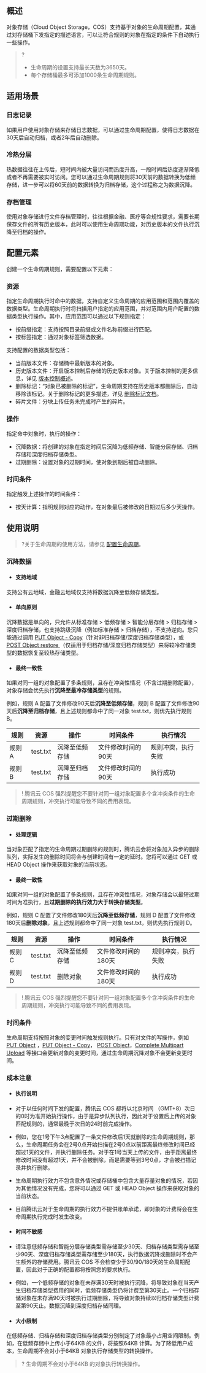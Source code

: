 ## 概述

对象存储（Cloud Object Storage，COS）支持基于对象的生命周期配置，其通过对存储桶下发指定的描述语言，可以让符合规则的对象在指定的条件下自动执行一些操作。

>?
>- 生命周期的设置支持最长天数为3650天。
>- 每个存储桶最多可添加1000条生命周期规则。

## 适用场景

### 日志记录

如果用户使用对象存储来存储日志数据，可以通过生命周期配置，使得日志数据在30天后自动归档，或者2年后自动删除。

### 冷热分层

热数据往往在上传后，短时间内被大量访问而热度升高，一段时间后热度逐渐降低或者不再需要被实时访问。您可以通过生命周期规则将30天前的数据转换为低频存储，进一步可以将60天前的数据转换为归档存储，这个过程称之为数据沉降。

### 存档管理

使用对象存储进行文件存档管理时，往往根据金融、医疗等合规性要求，需要长期保存文件的所有历史版本，此时可以使用生命周期功能，对历史版本的文件执行沉降至归档的操作。

## 配置元素
创建一个生命周期规则，需要配置以下元素：

### 资源
指定生命周期执行时命中的数据，支持自定义生命周期的应用范围和范围内覆盖的数据类型。生命周期执行时将扫描用户指定的应用范围，并对范围内用户配置的数据类型执行操作。其中，应用范围可以通过以下规则指定：
- 按前缀指定：支持按照目录前缀或文件名称前缀进行匹配。
- 按标签指定：通过对象标签筛选数据。

支持配置的数据类型包括：
- 当前版本文件：存储桶中最新版本的对象。
- 历史版本文件：开启版本控制后存储的历史版本对象。关于版本控制的更多信息，详见 [版本控制概述](https://cloud.tencent.com/document/product/436/19883)。
- 删除标记：“对象已被删除的标记”，生命周期支持在历史版本都删除后，自动移除该标记。关于删除标记的更多描述，详见 [删除标记文档](https://cloud.tencent.com/document/product/436/45336)。
- 碎片文件：分块上传任务未完成时产生的碎片。


### 操作
指定命中对象时，执行的操作：
- 沉降数据：将创建的对象在指定时间后沉降为低频存储、智能分层存储、归档存储和深度归档存储类型。
- 过期删除：设置对象的过期时间，使对象到期后被自动删除。


### 时间条件
指定触发上述操作的时间条件：
- 按天计算：指明规则对应的动作，在对象最后被修改的日期过后多少天操作。

## 使用说明

>?关于生命周期的使用方法，请参见 [配置生命周期](https://cloud.tencent.com/document/product/436/17031)。

### 沉降数据

- #### 支持地域
支持公有云地域，金融云地域仅支持将数据沉降至低频存储类型。

- #### 单向原则
沉降数据是单向的，只允许从标准存储 > 低频存储 > 智能分层存储 > 归档存储 > 深度归档存储，也支持跳级沉降（例如标准存储 > 归档存储），不支持逆向。您只能通过调用 [PUT Object - Copy](https://cloud.tencent.com/document/product/436/10881)（针对非归档存储/深度归档存储类型），或 [POST Object restore ](https://cloud.tencent.com/document/product/436/12633)（仅适用于归档存储/深度归档存储类型）来将较冷存储类型的数据恢复至较热存储类型。

- #### 最终一致性
如果对同一组的对象配置了多条规则，且存在冲突性情况（不含过期删除配置），对象存储会优先执行**沉降至最冷存储类型**的规则。

例如，规则 A 配置了文件修改90天后**沉降至低频存储**，规则 B 配置了文件修改90天后**沉降至归档存储**，且上述规则都命中了同一对象 test.txt，则优先执行规则 B。

|规则|资源|操作|时间条件|执行情况|
|----|----|----|----|----|
|规则 A | test.txt |沉降至低频存储|文件修改时间的90天|规则冲突，执行失败|
|规则 B | test.txt |沉降至归档存储|文件修改时间的90天|执行成功|

>! 腾讯云 COS 强烈提醒您不要针对同一组对象配置多个含冲突条件的生命周期规则，冲突执行可能导致不同的费用表现。
>

### 过期删除

- #### 处理逻辑
当对象匹配了指定的生命周期过期删除的规则时，腾讯云会将对象加入异步的删除队列，实际发生的删除时间将会与创建时间有一定的延时。您将可以通过 GET 或 HEAD Object 操作来获取对象的当前状态。

- #### 最终一致性
如果对同一组的对象配置了多条规则，且存在冲突性情况，对象存储会以最短过期时间为准执行，且**过期删除的执行效力大于转换存储类型**。

例如，规则 C 配置了文件修改180天后**沉降至低频存储**，规则 D 配置了文件修改180天后**删除对象**，且上述规则都命中了同一对象 test.txt，则优先执行规则 D。

|规则|资源|操作|时间条件|执行情况|
|----|----|----|----|----|
|规则 C | test.txt |沉降至低频存储|文件修改时间的180天|规则冲突，执行失败|
|规则 D | test.txt |删除对象|文件修改时间的180天|执行成功|


>! 腾讯云 COS 强烈提醒您不要针对同一组对象配置多个含冲突条件的生命周期规则，冲突执行可能导致不同的费用表现。
>

### 时间条件
生命周期支持按照对象的变更时间触发规则执行。只有对文件的写操作，例如 [PUT Object](https://cloud.tencent.com/document/product/436/7749) ，[PUT Object - Copy](https://cloud.tencent.com/document/product/436/10881)， [POST Object](https://cloud.tencent.com/document/product/436/14690)，[Complete Multipart Upload](https://cloud.tencent.com/document/product/436/7742) 等接口会更新对象的变更时间，通过生命周期沉降对象不会更新变更时间。


### 成本注意

- #### 执行说明

 - 对于以任何时间下发的配置，腾讯云 COS 都将以北京时间 （GMT+8）次日的0时为准开始执行操作，由于是异步队列执行，因此对于设置后上传的对象匹配规则的，通常最晚于次日的24时前完成操作。

 - 例如，您在1号下午3点配置了一条文件修改后1天就删除的生命周期规则，那么，生命周期任务会在2号0点开始扫描在2号0点以前距离最终修改时间已经超过1天的文件，并执行删除任务。对于在1号当天上传的文件，由于距离最终修改时间没有超过1天，并不会被删除，而是需要等到3号0点，才会被扫描记录并执行删除。

 - 生命周期执行效力不包含意外情况或存储桶中包含大量存量对象的情况，若因为其他情况没有完成，您将可以通过 GET 或 HEAD Object 操作来获取对象的当前状态。

 - 目前腾讯云对于生命周期的执行效力不提供账单承诺，即对象的计费将会在生命周期执行完成时发生改变。

- #### 时间不敏感

 - 请注意低频存储和智能分层存储类型需存储至少30天、归档存储类型需存储至少90天、深度归档存储类型需存储至少180天，执行数据沉降或删除时不会产生额外的存储费用。腾讯云 COS 不会检查少于30/90/180天的生命周期配置，因此对于正确的配置都将按照您的要求执行。

 - 例如，一个低频存储的对象在未存满30天时被执行沉降，将导致对象在当天产生归档存储类型费用的同时，低频存储类型仍将计费至第30天止。一个归档存储对象在未存满90天时被执行过期删除，将导致对象持续以归档存储类型计费至第90天止。数据沉降到深度归档存储同理。

- #### 大小限制
在低频存储、归档存储和深度归档存储类型分别制定了对象最小占用空间限制。例如，在低频存储中上传小于64KB 的文件，将按照64KB 计算。为了降低用户成本，生命周期不会对小于64KB 对象执行存储类型的转换操作。 

>? 生命周期不会对小于64KB 的对象执行转换操作。
